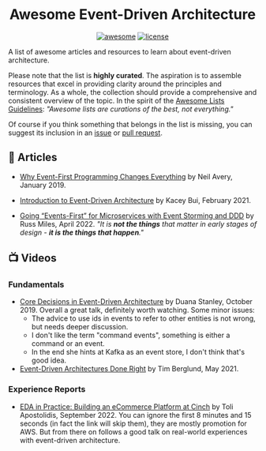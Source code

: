   <h1 align="center">Awesome Event-Driven Architecture</h1>
<p align="center">
    <a href="https://github.com/sindresorhus/awesome" ><img alt="awesome" src="https://awesome.re/badge-flat2.svg?style=flat-square" /></a>
    <a href="https://github.com/mehdihadeli/awesome-software-architecture/blob/main/LICENSE" ><img alt="license" src="https://img.shields.io/badge/License-CC0_1.0-E91E63.svg?style=flat-square" /></a>
</p>

A list of awesome articles and resources to learn about event-driven architecture. 


Please note that the list is **highly curated**. The aspiration is to assemble resources that excel in providing clarity around the principles and terminology. As a whole, the collection should provide a comprehensive and consistent overview of the topic. In the spirit of the [Awesome Lists Guidelines](https://github.com/sindresorhus/awesome/blob/main/pull_request_template.md): _"Awesome lists are curations of the best, not everything."_


Of course if you think something that belongs in the list is missing, you can suggest its inclusion in an [issue](https://github.com/reactivesystems-eu/awesome-event-driven-architecture/issues) or [pull request](https://docs.github.com/en/pull-requests/collaborating-with-pull-requests/proposing-changes-to-your-work-with-pull-requests/creating-a-pull-request).


## 📕 Articles

- [Why Event-First Programming Changes Everything](https://www.confluent.io/blog/journey-to-event-driven-part-1-why-event-first-thinking-changes-everything/) by Neil Avery, January 2019.

- [Introduction to Event-Driven Architecture](https://medium.com/microservicegeeks/introduction-to-event-driven-architecture-e94ef442d824) by Kacey Bui, February 2021.

- [Going “Events-First” for Microservices with Event Storming and DDD](https://medium.com/russmiles/going-events-first-for-microservices-with-event-storming-and-ddd-8614437486f0) by Russ Miles, April 2022. _"It is **not the things** that matter in early stages of design - **it is the things that happen**."_


## 📺 Videos

### Fundamentals

- [Core Decisions in Event-Driven Architecture](https://youtu.be/SKXS2h3MdPM?si=LeamTGy93vAy2QYc) by Duana Stanley, October 2019. Overall a great talk, definitely worth watching. Some minor issues:
    - The advice to use ids in events to refer to other entities is not wrong, but needs deeper discussion. 
    - I don't like the term "command events", something is either a command or an event.
    - In the end she hints at Kafka as an event store, I don't think that's good idea. 
- [Event-Driven Architectures Done Right](https://youtu.be/A_mstzRGfIE?si=An0YI1034-PazFc5) by Tim Berglund, May 2021.



### Experience Reports


- [EDA in Practice: Building an eCommerce Platform at Cinch](https://www.youtube.com/watch?v=wM-dTroS0FA&t=493s) by Toli Apostolidis, September 2022. You can ignore the first 8 minutes and 15 seconds (in fact the link will skip them), they are mostly promotion for AWS. But from there on follows a good talk on real-world experiences with event-driven architecture.



